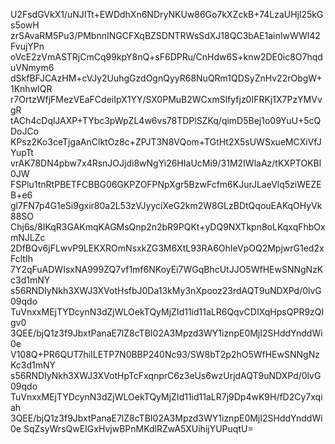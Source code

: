 U2FsdGVkX1/uNJITt+EWDdhXn6NDryNKUw86Go7kXZckB+74LzaUHjl25kGs5owH
zrSAvaRM5Pu3/PMbnnINGCFXqBZSDNTRWsSdXJ18QC3bAE1ainIwWWl42FvujYPn
oVcE2zVmASTRjCmCq99kpY8nQ+sF6DPRu/CnHdw6S+knw2DE0ic8O7hqduVNmym6
dSkfBFJCAzHM+cVJy2UuhgGzdOgnQyyR68NuQRm1QDSyZnHv22rObgW+1KnhwIQR
r7OrtzWfjFMezVEaFCdeiIpX1YY/SX0PMuB2WCxmSlfyfjz0IFRKj1X7PzYMVvgR
tACh4cDqlJAXP+TYbc3pWpZL4w6vs78TDPlSZKq/qimD5Bej1o09YuU+5cQDoJCo
KPsz2Ko3ceTjgaAnClktOz8c+ZPJT3N8VQom+TGtHt2X5sUWSxueMCXiVfJYupTt
vrAK78DN4pbw7x4RsnJOJjdi8wNgYi26HIaUcMi9/31M2IWlaAz/tKXPTOKBl0JW
FSPlu1tnRtPBETFCBBG06GKPZOFPNpXgr5BzwFcfm6KJurJLaeVlq5ziWEZEB+e6
gl7FN7p4G1eSi9gxir80a2L53zVJyyciXeG2km2W8GLzBDtQqouEAKqOHyVk88SO
Chj6s/8IKqR3GAKmqKAGMsQnp2n2bR9PQKt+yDQ9NXTkpn8oLKqxqFhbOxmNJLZc
2DfBQv6jFLwvP9LEKXROmNsxkZG3M6XtL93RA6OhIeVpOQ2MpjwrG1ed2xFcltIh
7Y2qFuADWIsxNA999ZQ7vf1mf6NKoyEi7WGqBhcUtJJO5WfHEwSNNgNzKc3d1mNY
s56RNDIyNkh3XWJ3XVotHsfbJ0Da13kMy3nXpooz23rdAQT9uNDXPd/0lvG09qdo
TuVnxxMEjTYDcynN3dZjWLOekTQyMjZId11id11aLR6QqvCDIXqHpsQPR9zQIgv0
3QEE/bjQ1z3f9JbxtPanaE7lZ8cTBI02A3Mpzd3WY1iznpE0MjI2SHddYnddWi0e
V108Q+PR6QUT7hiILETP7N0BBP240Nc93/SW8bT2p2hO5WfHEwSNNgNzKc3d1mNY
s56RNDIyNkh3XWJ3XVotHpTcFxqnprC6z3eUs6wzUrjdAQT9uNDXPd/0lvG09qdo
TuVnxxMEjTYDcynN3dZjWLOekTQyMjZId11id11aLR7j9Dp4wK9H/fD2Cy7xqiah
3QEE/bjQ1z3f9JbxtPanaE7lZ8cTBI02A3Mpzd3WY1iznpE0MjI2SHddYnddWi0e
SqZsyWrsQwEIGxHvjwBPnMKdlRZwA5XUihijYUPuqtU=
